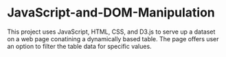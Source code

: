 # JavaScript-and-DOM-Manipulation
This project uses JavaScript, HTML, CSS, and D3.js to serve up a dataset on a web page conatining a dynamically based table. The page offers user an option to filter the table data for specific values.
